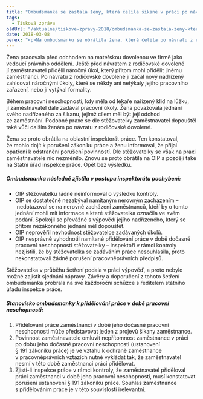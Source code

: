 ```yaml
---
title: "Ombudsmanka se zastala ženy, která čelila šikaně v práci po návratu z rodičovské dovolené"
tags:
  - Tisková zpráva
oldUrl: "/aktualne/tiskove-zpravy-2018/ombudsmanka-se-zastala-zeny-ktera-celila-sikane-v-praci-po-navratu-z-rodicovske-dovolene"
date: 2018-03-08
perex: "<p>Na ombudsmanku se obrátila žena, která čelila po návratu z rodičovské dovolené v práci šikaně. Cílem šikany měl být její odchod ze zaměstnání. Žena se opakovaně obrátila na oblastní inspektorát práce (OIP), ale jeho kontroly problémy nevyřešily. Ombudsmanka ve svém šetření konstatovala několik pochybení, kterých se inspektorát dopustil. Především nekonstatoval porušení zákoníku práce v situaci, kdy zaměstnavatel ženě prokazatelně přiděloval práci v době její pracovní neschopnosti.</p>"
---
```


<!-- imported from the old website -->

<p>Žena pracovala před odchodem na mateřskou dovolenou ve firmě jako vedoucí právního oddělení. Ještě před návratem z rodičovské dovolené jí zaměstnavatel přidělil náročný úkol, který přitom mohl přidělit jinému zaměstnanci. Po návratu z rodičovské dovolené jí začal nový nadřízený zahlcovat náročnými úkoly, které se někdy ani netýkaly jejího pracovního zařazení, nebo jí vytýkal formality. </p><p></p><p>Během pracovní neschopnosti, kdy měla od lékaře nařízený klid na lůžku, jí zaměstnavatel dále zadával pracovní úkoly. Žena považovala jednání svého nadřízeného za šikanu, jejímž cílem měl být její odchod ze zaměstnání. Podobné praxe se dle stěžovatelky zaměstnavatel dopouštěl také vůči dalším ženám po návratu z rodičovské dovolené.</p> <p>Žena se proto obrátila na oblastní inspektorát práce. Ten konstatoval, že mohlo dojít k porušení zákoníku práce a ženu informoval, že přijal opatření k odstranění porušení povinností. Dle stěžovatelky se však na praxi zaměstnavatele nic nezměnilo. Znovu se proto obrátila na OIP a později také na Státní úřad inspekce práce. Opět bez výsledku.</p> <h5>Ombudsmanka následně zjistila v postupu inspektorátu pochybení:</h5> <ul><li>OIP stěžovatelku řádně neinformoval o výsledku kontroly. </li><li>OIP se dostatečně nezabýval namítaným nerovným zacházením – nedotazoval se na nerovné zacházení zaměstnanců, kteří by o tomto jednání mohli mít informace a které stěžovatelka označila ve svém podání. Spokojil se převážně s výpovědí jejího nadřízeného, který se přitom nezákonného jednání měl dopouštět.</li><li>OIP neprověřil nevhodnost stěžovatelce zadávaných úkolů. </li><li>OIP nesprávně vyhodnotil namítané přidělování práce v době dočasné pracovní neschopnosti stěžovatelky – inspektoři v rámci kontroly nezjistili, že by stěžovatelka se zadáváním práce nesouhlasila, proto nekonstatovali žádné porušení pracovněprávních předpisů.</li></ul> <p>Stěžovatelka v průběhu šetření podala v práci výpověď, a proto nebylo možné zajistit sjednání nápravy. Závěry a doporučení z tohoto šetření ombudsmanka probrala na své každoroční schůzce s ředitelem státního úřadu inspekce práce. </p> <h5>Stanovisko ombudsmanky k přidělování práce v době pracovní neschopnosti:</h5> <ol><li>Přidělování práce zaměstnanci v době jeho dočasné pracovní neschopnosti může představovat jeden z projevů šikany zaměstnance. </li><li>Povinnost zaměstnavatele omluvit nepřítomnost zaměstnance v práci po dobu jeho dočasné pracovní neschopnosti (ustanovení § 191 zákoníku práce) je ve vztahu k ochraně zaměstnance v pracovněprávních vztazích nutné vykládat tak, že zaměstnavatel nesmí v této době zaměstnanci práci přidělovat. </li><li>Zjistí-li inspekce práce v rámci kontroly, že zaměstnavatel přiděloval práci zaměstnanci v době jeho pracovní neschopnosti, musí konstatovat porušení ustanovení § 191 zákoníku práce. Souhlas zaměstnance s přidělováním práce je v této souvislosti irelevantní.</li></ol>
